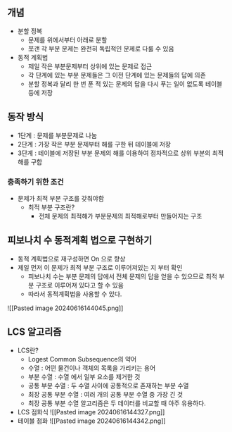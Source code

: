 ## 개념

* 분할 정복
	* 문제를 위에서부터 아래로 분할
	* 쪼갠 각 부분 문제는 완전히 독립적인 문제로 다룰 수 있음
* 동적 계획법
	* 제일 작은 부분문제부터 상위에 있는 문제로 접근
	* 각 단계에 있는 부분 문제들은 그 이전 단계에 있는 문제들의 답에 의존
	* 분할 정복과 달리 한 번 푼 적 있는 문제의 답을 다시 푸는 일이 없도록 테이블 등에 저장

## 동작 방식

* 1단계 : 문제를 부분문제로 나눔
* 2단계 : 가장 작은 부분 문제부터 해를 구한 뒤 테이블에 저장
* 3단계 : 테이블에 저장된 부분 문제의 해를 이용하여 점차적으로 상위 부분의 최적해를 구함


### 충족하기 위한 조건
* 문제가 최적 부분 구조를 갖춰야함
	* 최적 부분 구조란?
		* 전체 문제의 최적해가 부분문제의 최적해로부터 만들어지는 구조


## 피보나치 수 동적계획 법으로 구현하기

* 동적 계획법으로 재구성하면 On 으로 향상
* 제일 먼저 이 문제가 최적 부분 구조로 이루어져있는 지 부터 확인
	* 피보나치 수는 부분 문제의 답에서 전체 문제의 답을 얻을 수 있으므로 최적 부분 구조로 이루어져 있다고 할 수 있음
	* 따라서 동적계획법을 사용할 수 있다.

![[Pasted image 20240616144045.png]]

## LCS 알고리즘

* LCS란?
	* Logest Common Subsequence의 약어
	* 수열 : 어떤 물건이나 객체의 목록을 가리키는 용어
	* 부분 수열 : 수열 에서 일부 요소를 제거한 것
	* 공통 부분 수열 : 두 수열 사이에 공통적으로 존재하는 부분 수열
	* 최장 공통 부분 수열 : 여러 개의 공통 부분 수열 중 가장 긴 것
	* 최장 공통 부분 수열 알고리즘은 두 데이터를 비교할 때 아주 유용하다.
* LCS 점화식
![[Pasted image 20240616144327.png]]
* 테이블 점화
![[Pasted image 20240616144342.png]]

